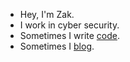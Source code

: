 - Hey, I'm Zak.
- I work in cyber security.
- Sometimes I write [code](/projects.html).
- Sometimes I [blog](/posts/).

